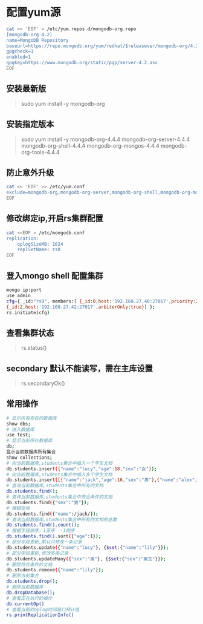 # 配置yum源
~~~ bash
cat << 'EOF' > /etc/yum.repos.d/mongodb-org.repo
[mongodb-org-4.2]
name=MongoDB Repository
baseurl=https://repo.mongodb.org/yum/redhat/$releasever/mongodb-org/4.2/x86_64/
gpgcheck=1
enabled=1
gpgkey=https://www.mongodb.org/static/pgp/server-4.2.asc
EOF
~~~ 
## 安装最新版
> sudo yum install -y mongodb-org
## 安装指定版本
> sudo yum install -y mongodb-org-4.4.4 mongodb-org-server-4.4.4 mongodb-org-shell-4.4.4 mongodb-org-mongos-4.4.4 mongodb-org-tools-4.4.4

## 防止意外升级
~~~ bash
cat << 'EOF' >> /etc/yum.conf 
exclude=mongodb-org,mongodb-org-server,mongodb-org-shell,mongodb-org-mongos,mongodb-org-tools
EOF
~~~
## 修改绑定ip,开启rs集群配置
~~~ bash
cat <<EOF > /etc/mongodb.conf
replication:
    oplogSizeMB: 1024
    replSetName: rs0
EOF
~~~
## 登入mongo shell 配置集群
~~~ bash
mongo ip:port
use admin
cfg={ _id:"rs0", members:[ {_id:0,host:'192.168.27.40:27017',priority:2}, {_id:1,host:'192.168.27.41:27017',priority:1},   
{_id:2,host:'192.168.27.42:27017',arbiterOnly:true}] }; 
rs.initiate(cfg)
~~~
## 查看集群状态
> rs.status()

## secondary 默认不能读写，需在主库设置
>  rs.secondaryOk()
> 
## 常用操作
~~~ bash
# 显示所有存在的数据库
show dbs;
# 进入数据库
use test;
# 显示当前所在数据库
db;
显示当前数据库所有集合
show collections;
# 向当前数据库,students集合中插入一个学生文档
db.students.insert({"name":"lucy","age":18,"sex":"女"});
# 向当前数据库,students集合中插入多个学生文档
db.students.insert([{"name":"jack","age":16,"sex":"男"},{"name":"alex","age":23,"sex":"男"}]);
# 查询当前数据库,students集合中所有的文档
db.students.find();
# 查询当前数据库,students集合中符合条件的文档
db.students.find({"sex":"男"});
# 模糊查询
db.students.find({"name":/jack/});
# 查询当前数据库,students集合中所有的文档的总数
db.students.find().count();
# 根据字段排序，1正序  -1倒序
db.students.find().sort({"age":1});
# 部分字段更新,默认只修改一条记录
db.students.update({"name":"lucy"}, {$set:{"name":"lily"}});
# 部分字段更新,修改多条记录
db.students.updateMany({"sex":"男"}, {$set:{"sex":"男生"}});
# 删除符合条件的文档
db.students.remove({"name":"lily"});
# 删除当前集合
db.students.drop();
# 删除当前数据库
db.dropDatabase();
# 查看正在执行的操作
db.currentOp()
# 查看当前的oplog时间窗口预计值
rs.printReplicationInfo()
~~~
